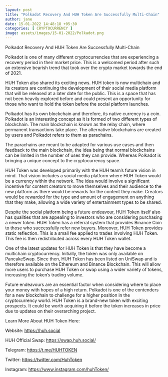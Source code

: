 ```yaml
---
layout: post
title: "Polkadot Recovery And HUH Token Are Successfully Multi-Chain"
author: jane 
date: 15-01-2022 14:48:18 +05:30 
categories: [ CRYPTOCURRENCY ] 
image: assets/images/15-01-2022/Polkadot.png
---
```

Polkadot Recovery And HUH Token Are Successfully Multi-Chain

Polkadot is one of many different cryptocurrencies that are experiencing a recovery period in their market price. This is a welcomed period after such an extensive bearish trend that took over the crypto market towards the end of 2021.

HUH Token also shared its exciting news. HUH token is now multichain and its creators are continuing the development of their social media platform that will be released at a later date for the public. This is a space that has not been heavily explored before and could present an opportunity for those who want to hold the token before the social platform launches.

Polkadot has its own blockchain and therefore, its native currency is a coin. Polkadot is an interesting concept as it is formed of two different types of blockchain. The main blockchain is known as the relay chain, where permanent transactions take place. The alternative blockchains are created by users and Polkadot refers to them as parachains.

The parachains are meant to be adapted for various use cases and then feedback to the main blockchain, the idea being that normal blockchains can be limited in the number of uses they can provide. Whereas Polkadot is bringing a unique concept to the cryptocurrency space.

HUH Token was developed primarily with the HUH team’s future vision in mind. That vision includes a social media platform where HUH Token would be a currency within the network. The idea would involve a significant incentive for content creators to move themselves and their audience to the new platform as there would be rewards for the content they make. Creators would be rewarded for the type and amount of engagement on anything that they make, allowing a wide variety of entertainment types to be shared.

Despite the social platform being a future endeavour, HUH Token itself also has qualities that are appealing to investors who are considering purchasing a newer token. HUH Token has a referral system that provides Binance Coin to those who successfully refer new buyers. Moreover, HUH Token provides static reflection. This is a small fee applied to trades involving HUH Token. This fee is then redistributed across every HUH Token wallet.

One of the latest updates for HUH Token is that they have become a multichain cryptocurrency. Initially, the token was only available on PancakeSwap. Since then, HUH Token has been listed on UniSwap and is therefore available on the Ethereum and Binance Blockchain. This will allow more users to purchase HUH Token or swap using a wider variety of tokens, increasing the token’s trading volume.

Future endeavours are an essential factor when considering where to place your money with hopes of a high return. Polkadot is one of the contenders for a new blockchain to challenge for a higher position in the cryptocurrency world. HUH Token is a brand-new token with exciting prospects. It could be worth acquiring it before the token increases in price due to updates on their overarching project.

Learn More About HUH Token Here:

Website: https://huh.social

HUH Official Swap: https://swap.huh.social/

Telegram: https://t.me/HUHTOKEN

Twitter: https://twitter.com/HuhToken

Instagram: https://www.instagram.com/huhToken/
